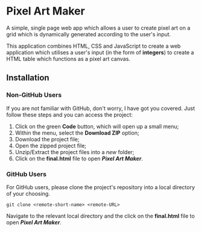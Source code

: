 # Pixel Art Maker

A simple, single page web app which allows a user to create pixel art on a grid
which is dynamically generated according to the user's input.

This application combines HTML, CSS and JavaScript to create a web application
which utilises a user's input (in the form of **integers**) to create a HTML
table which functions as a pixel art canvas.

## Installation
### Non-GitHub Users
If you are not familiar with GitHub, don't worry, I have got you covered. Just
follow these steps and you can access the project:

1.  Click on the green **Code** button, which will open up a small menu;
2.  Within the menu, select the **Download ZIP** option;
3.  Download the project file;
4.  Open the zipped project file;
5.  Unzip/Extract the project files into a _new_ folder;
6.  Click on the **final.html** file to open **_Pixel Art Maker_**.

### GitHub Users
For GitHub users, please clone the project's repository into a local directory
of your choosing.
```
git clone <remote-short-name> <remote-URL>
```
Navigate to the relevant local directory and the click on the **final.html**
file to open **_Pixel Art Maker_**.
